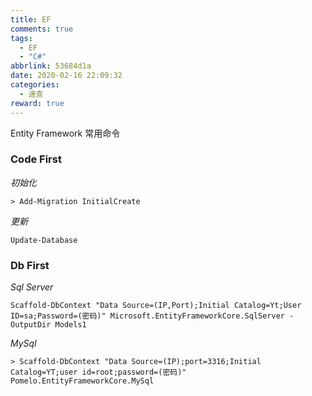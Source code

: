 ```yaml
---
title: EF
comments: true
tags:
  - EF
  - "C#"
abbrlink: 53684d1a
date: 2020-02-16 22:09:32
categories:
  - 速查
reward: true
---
```


Entity Framework 常用命令

### Code First

_初始化_

```
> Add-Migration InitialCreate
```

 <!--more-->

_更新_

```
Update-Database
```

### Db First

_Sql Server_

```
Scaffold-DbContext "Data Source=(IP,Port);Initial Catalog=Yt;User ID=sa;Password=(密码)" Microsoft.EntityFrameworkCore.SqlServer -OutputDir Models1
```

_MySql_

```
> Scaffold-DbContext "Data Source=(IP);port=3316;Initial Catalog=YT;user id=root;password=(密码)" Pomelo.EntityFrameworkCore.MySql
```
